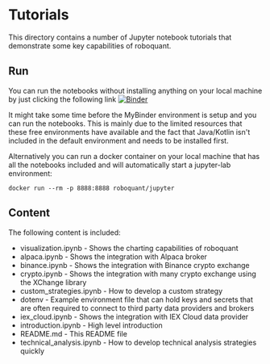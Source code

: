 # Tutorials
This directory contains a number of Jupyter notebook tutorials that demonstrate some key capabilities of roboquant.

## Run

You can run the notebooks without installing anything on your local machine by just clicking the following link [![Binder](https://mybinder.org/badge_logo.svg)](https://mybinder.org/v2/gh/neurallayer/roboquant/main?filepath=notebooks)

It might take some time before the MyBinder environment is setup and you can run the notebooks. This is mainly due to the limited resources that these free environments have available and the fact that Java/Kotlin isn't included in the default environment and needs to be installed first.   

Alternatively you can run a docker container on your local machine that has all the notebooks included and will automatically start a jupyter-lab environment:

```shell
docker run --rm -p 8888:8888 roboquant/jupyter 
```

## Content

The following content is included:

- visualization.ipynb - Shows the charting capabilities of roboquant
- alpaca.ipynb - Shows the integration with Alpaca broker
- binance.ipynb - Shows the integration with Binance crypto exchange
- crypto.ipynb - Shows the integration with many crypto exchange using the XChange library 
- custom_strategies.ipynb - How to develop a custom strategy
- dotenv - Example environment file that can hold keys and secrets that are often required to connect to third party data providers and brokers
- iex_cloud.ipynb - Shows the integration with IEX Cloud data provider
- introduction.ipynb - High level introduction
- README.md - This README file
- technical_analysis.ipynb - How to develop technical analysis strategies quickly 


